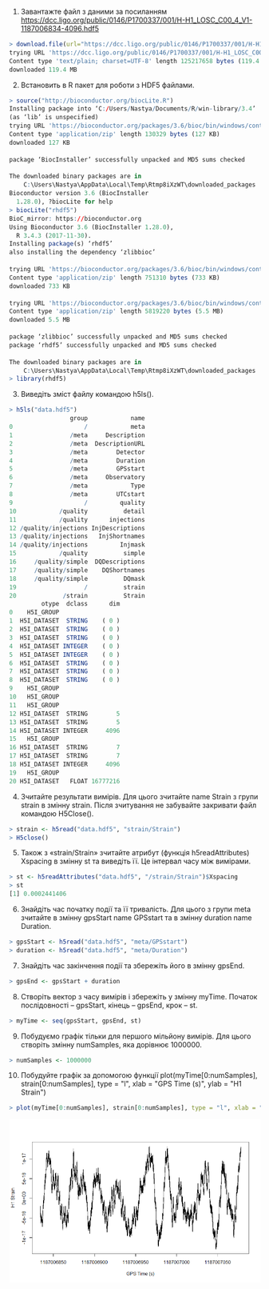 ﻿1.	Завантажте файл з даними за посиланням https://dcc.ligo.org/public/0146/P1700337/001/H-H1_LOSC_C00_4_V1-1187006834-4096.hdf5 
```r
> download.file(url="https://dcc.ligo.org/public/0146/P1700337/001/H-H1_LOSC_C00_4_V1-1187006834-4096.hdf5", destfile = "data.hdf5", mode="wb")
trying URL 'https://dcc.ligo.org/public/0146/P1700337/001/H-H1_LOSC_C00_4_V1-1187006834-4096.hdf5'
Content type 'text/plain; charset=UTF-8' length 125217658 bytes (119.4 MB)
downloaded 119.4 MB
```
2.	Встановить в R пакет для роботи з HDF5 файлами.
```r
> source("http://bioconductor.org/biocLite.R")
Installing package into ‘C:/Users/Nastya/Documents/R/win-library/3.4’
(as ‘lib’ is unspecified)
trying URL 'https://bioconductor.org/packages/3.6/bioc/bin/windows/contrib/3.4/BiocInstaller_1.28.0.zip'
Content type 'application/zip' length 130329 bytes (127 KB)
downloaded 127 KB

package ‘BiocInstaller’ successfully unpacked and MD5 sums checked

The downloaded binary packages are in
	C:\Users\Nastya\AppData\Local\Temp\Rtmp8iXzWT\downloaded_packages
Bioconductor version 3.6 (BiocInstaller
  1.28.0), ?biocLite for help
> biocLite("rhdf5")
BioC_mirror: https://bioconductor.org
Using Bioconductor 3.6 (BiocInstaller 1.28.0),
  R 3.4.3 (2017-11-30).
Installing package(s) ‘rhdf5’
also installing the dependency ‘zlibbioc’

trying URL 'https://bioconductor.org/packages/3.6/bioc/bin/windows/contrib/3.4/zlibbioc_1.24.0.zip'
Content type 'application/zip' length 751310 bytes (733 KB)
downloaded 733 KB

trying URL 'https://bioconductor.org/packages/3.6/bioc/bin/windows/contrib/3.4/rhdf5_2.22.0.zip'
Content type 'application/zip' length 5819220 bytes (5.5 MB)
downloaded 5.5 MB

package ‘zlibbioc’ successfully unpacked and MD5 sums checked
package ‘rhdf5’ successfully unpacked and MD5 sums checked

The downloaded binary packages are in
	C:\Users\Nastya\AppData\Local\Temp\Rtmp8iXzWT\downloaded_packages
> library(rhdf5)
```
3.	Виведіть зміст файлу командою h5ls().
```r
> h5ls("data.hdf5")
                 group            name
0                    /            meta
1                /meta     Description
2                /meta  DescriptionURL
3                /meta        Detector
4                /meta        Duration
5                /meta        GPSstart
6                /meta     Observatory
7                /meta            Type
8                /meta        UTCstart
9                    /         quality
10            /quality          detail
11            /quality      injections
12 /quality/injections InjDescriptions
13 /quality/injections   InjShortnames
14 /quality/injections         Injmask
15            /quality          simple
16     /quality/simple  DQDescriptions
17     /quality/simple    DQShortnames
18     /quality/simple          DQmask
19                   /          strain
20             /strain          Strain
         otype  dclass      dim
0    H5I_GROUP                 
1  H5I_DATASET  STRING    ( 0 )
2  H5I_DATASET  STRING    ( 0 )
3  H5I_DATASET  STRING    ( 0 )
4  H5I_DATASET INTEGER    ( 0 )
5  H5I_DATASET INTEGER    ( 0 )
6  H5I_DATASET  STRING    ( 0 )
7  H5I_DATASET  STRING    ( 0 )
8  H5I_DATASET  STRING    ( 0 )
9    H5I_GROUP                 
10   H5I_GROUP                 
11   H5I_GROUP                 
12 H5I_DATASET  STRING        5
13 H5I_DATASET  STRING        5
14 H5I_DATASET INTEGER     4096
15   H5I_GROUP                 
16 H5I_DATASET  STRING        7
17 H5I_DATASET  STRING        7
18 H5I_DATASET INTEGER     4096
19   H5I_GROUP                 
20 H5I_DATASET   FLOAT 16777216
```

4.	Зчитайте результати вимірів. Для цього зчитайте name Strain з групи strain в змінну strain. Після зчитування не забувайте закривати файл командою H5Close().
```r
> strain <- h5read("data.hdf5", "strain/Strain")
> H5close()
```

5.	Також з «strain/Strain» зчитайте атрибут (функція h5readAttributes) Xspacing в змінну st та виведіть її. Це інтервал часу між вимірами.
```r
> st <- h5readAttributes("data.hdf5", "/strain/Strain")$Xspacing
> st
[1] 0.0002441406
```

6.	Знайдіть час початку події та її тривалість. Для цього з групи meta зчитайте в змінну gpsStart  name GPSstart та в змінну duration name Duration.
```r
> gpsStart <- h5read("data.hdf5", "meta/GPSstart")
> duration <- h5read("data.hdf5", "meta/Duration")
```

7.	Знайдіть час закінчення події та збережіть його в змінну gpsEnd.
```r
> gpsEnd <- gpsStart + duration
```
8.	Створіть вектор з часу вимірів і збережіть у змінну myTime. Початок послідовності – gpsStart, кінець – gpsEnd, крок – st.
```r
> myTime <- seq(gpsStart, gpsEnd, st)
```

9.	Побудуємо графік тільки для першого мільйону вимірів. Для цього створіть змінну numSamples, яка дорівнює 1000000.
```r
> numSamples <- 1000000
```

10.	Побудуйте графік за допомогою функції plot(myTime[0:numSamples], strain[0:numSamples], type = "l", xlab = "GPS Time (s)", ylab = "H1 Strain")
```r
> plot(myTime[0:numSamples], strain[0:numSamples], type = "l", xlab = "GPS Time (s)", ylab = "H1 Strain")
```
![alt text](https://github.com/nastya-klim/fit/raw/master/Rplot.png)
